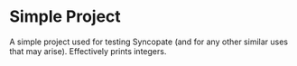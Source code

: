 # Simple Project
A simple project used for testing Syncopate (and for any other similar uses that may arise). Effectively prints integers.

